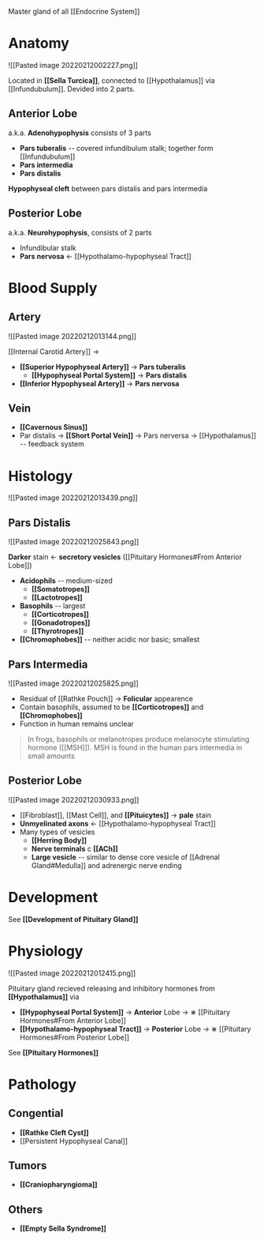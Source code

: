 Master gland of all [[Endocrine System]]

# Anatomy

![[Pasted image 20220212002227.png]]

Located in **[[Sella Turcica]]**, connected to [[Hypothalamus]] via [[Infundubulum]]. Devided into 2 parts.

## Anterior Lobe
a.k.a. **Adenohypophysis** consists of 3 parts
- **Pars tuberalis** -- covered infundibulum stalk; together form [[Infundubulum]]
- **Pars intermedia**
- **Pars distalis**

**Hypophyseal cleft** between pars distalis and pars intermedia

## Posterior Lobe
a.k.a. **Neurohypophysis**, consists of 2 parts
- Infundibular stalk
- **Pars nervosa** ← [[Hypothalamo-hypophyseal Tract]]

# Blood Supply
## Artery
![[Pasted image 20220212013144.png]]

[[Internal Carotid Artery]] →
- **[[Superior Hypophyseal Artery]]** → **Pars tuberalis**
	- **[[Hypophyseal Portal System]]** → **Pars distalis**
- **[[Inferior Hypophyseal Artery]]** → **Pars nervosa**

## Vein
- **[[Cavernous Sinus]]**
- Par distalis → **[[Short Portal Vein]]** → Pars nerversa → [[Hypothalamus]] -- feedback system

# Histology

![[Pasted image 20220212013439.png]]

## Pars Distalis

![[Pasted image 20220212025843.png]]

**Darker** stain ← **secretory vesicles** ([[Pituitary Hormones#From Anterior Lobe]])
- **Acidophils** -- medium-sized
	- **[[Somatotropes]]**
	- **[[Lactotropes]]**
- **Basophils** -- largest
	- **[[Corticotropes]]**
	- **[[Gonadotropes]]**
	- **[[Thyrotropes]]**
- **[[Chromophobes]]** -- neither acidic nor basic; smallest

## Pars Intermedia

![[Pasted image 20220212025825.png]]

- Residual of [[Rathke Pouch]] → **Folicular** appearence
- Contain basophils, assumed to be **[[Corticotropes]]** and **[[Chromophobes]]**
- Function in human remains unclear
>  In frogs, basophils or melanotropes produce melanocyte stimulating hormone ([[MSH]]). MSH is found in the human pars intermedia in small amounts

## Posterior Lobe

![[Pasted image 20220212030933.png]]

- [[Fibroblast]], [[Mast Cell]], and **[[Pituicytes]]** → **pale** stain
- **Unmyelinated axons** ← [[Hypothalamo-hypophyseal Tract]]
- Many types of vesicles
	- **[[Herring Body]]**
	- **Nerve terminals** c **[[ACh]]**
	- **Large vesicle** -- similar to dense core vesicle of [[Adrenal Gland#Medulla]] and adrenergic nerve ending

# Development
See **[[Development of Pituitary Gland]]**

# Physiology

![[Pasted image 20220212012415.png]]

Pituitary gland recieved releasing and inhibitory hormones from **[[Hypothalamus]]** via
- **[[Hypophyseal Portal System]]** → **Anterior** Lobe → ⋇ [[Pituitary Hormones#From Anterior Lobe]]
- **[[Hypothalamo-hypophyseal Tract]]** → **Posterior** Lobe → ⋇ [[Pituitary Hormones#From Posterior Lobe]]

See **[[Pituitary Hormones]]**

# Pathology
## Congential
- **[[Rathke Cleft Cyst]]**
- [[Persistent Hypophyseal Canal]]

## Tumors
- **[[Craniopharyngioma]]**

## Others
- **[[Empty Sella Syndrome]]**

